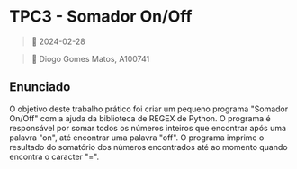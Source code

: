 # TPC3 - Somador On/Off

> 📅 2024-02-28

> 👤 Diogo Gomes Matos, A100741

## Enunciado

O objetivo deste trabalho prático foi criar um pequeno programa "Somador On/Off" com a ajuda da biblioteca de REGEX de Python. O programa é responsável por somar todos os números inteiros que encontrar após uma palavra "on", até encontrar uma palavra "off". O programa imprime o resultado do somatório dos números encontrados até ao momento quando encontra o caracter "=".
